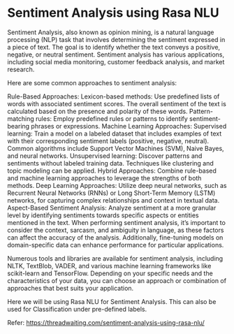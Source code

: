 # Sentiment Analysis using Rasa NLU
Sentiment Analysis, also known as opinion mining, is a natural language processing (NLP) task that involves determining the sentiment expressed in a piece of text. The goal is to identify whether the text conveys a positive, negative, or neutral sentiment. Sentiment analysis has various applications, including social media monitoring, customer feedback analysis, and market research.

Here are some common approaches to sentiment analysis:

Rule-Based Approaches:
Lexicon-based methods: Use predefined lists of words with associated sentiment scores. The overall sentiment of the text is calculated based on the presence and polarity of these words.
Pattern-matching rules: Employ predefined rules or patterns to identify sentiment-bearing phrases or expressions.
Machine Learning Approaches:
Supervised learning: Train a model on a labeled dataset that includes examples of text with their corresponding sentiment labels (positive, negative, neutral). Common algorithms include Support Vector Machines (SVM), Naive Bayes, and neural networks.
Unsupervised learning: Discover patterns and sentiments without labeled training data. Techniques like clustering and topic modeling can be applied.
Hybrid Approaches:
Combine rule-based and machine learning approaches to leverage the strengths of both methods.
Deep Learning Approaches:
Utilize deep neural networks, such as Recurrent Neural Networks (RNNs) or Long Short-Term Memory (LSTM) networks, for capturing complex relationships and context in textual data.
Aspect-Based Sentiment Analysis:
Analyze sentiment at a more granular level by identifying sentiments towards specific aspects or entities mentioned in the text.
When performing sentiment analysis, it’s important to consider the context, sarcasm, and ambiguity in language, as these factors can affect the accuracy of the analysis. Additionally, fine-tuning models on domain-specific data can enhance performance for particular applications.

Numerous tools and libraries are available for sentiment analysis, including NLTK, TextBlob, VADER, and various machine learning frameworks like scikit-learn and TensorFlow. Depending on your specific needs and the characteristics of your data, you can choose an approach or combination of approaches that best suits your application.

Here we will be using Rasa NLU for Sentiment Analysis. This can also be used for Classification under pre-defined labels.

Refer: https://threadwaiting.com/sentiment-analysis-using-rasa-nlu/
